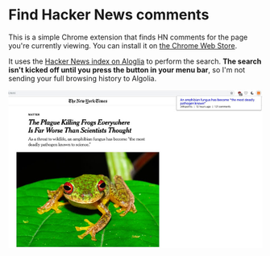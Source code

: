 # Find Hacker News comments

This is a simple Chrome extension that finds HN comments for the page you're currently viewing. You can install it on [the Chrome Web Store](https://chrome.google.com/webstore/detail/cnbppiehcbjecbpglbfnighalfamkfom/publish-accepted?authuser=0&hl=en-US).

It uses the [Hacker News index on Aloglia](https://hn.algolia.com/?query=&sort=byPopularity&prefix&page=0&dateRange=all&type=story) to perform the search. **The search isn't kicked off until you press the button in your menu bar**, so I'm not sending your full browsing history to Algolia.

![Find Hacker News comments screenshot](screenshots/screenshot1.jpg)
